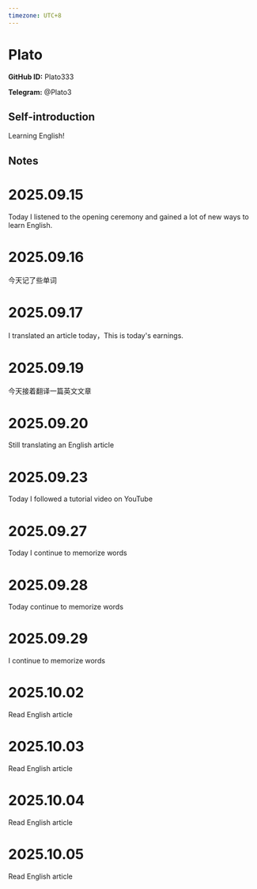 ```yaml
---
timezone: UTC+8
---
```


# Plato

**GitHub ID:** Plato333

**Telegram:** @Plato3

## Self-introduction

Learning English!

## Notes
<!-- Content_START -->
# 2025.09.15
<!-- DAILY_CHECKIN_2025-09-15_START -->
Today I listened to the opening ceremony and gained a lot of new ways to learn English.
<!-- DAILY_CHECKIN_2025-09-15_END -->


# 2025.09.16
<!-- DAILY_CHECKIN_2025-09-16_START -->
今天记了些单词
<!-- DAILY_CHECKIN_2025-09-16_END -->


# 2025.09.17
<!-- DAILY_CHECKIN_2025-09-17_START -->
I translated an article today，This is today's earnings.
<!-- DAILY_CHECKIN_2025-09-17_END -->


# 2025.09.19
<!-- DAILY_CHECKIN_2025-09-19_START -->
今天接着翻译一篇英文文章
<!-- DAILY_CHECKIN_2025-09-19_END -->


# 2025.09.20
<!-- DAILY_CHECKIN_2025-09-20_START -->
Still translating an English article
<!-- DAILY_CHECKIN_2025-09-20_END -->


# 2025.09.23
<!-- DAILY_CHECKIN_2025-09-23_START -->
Today I followed a tutorial video on YouTube
<!-- DAILY_CHECKIN_2025-09-23_END -->


# 2025.09.27
<!-- DAILY_CHECKIN_2025-09-27_START -->
Today I continue to memorize words
<!-- DAILY_CHECKIN_2025-09-27_END -->


# 2025.09.28
<!-- DAILY_CHECKIN_2025-09-28_START -->
Today continue to memorize words
<!-- DAILY_CHECKIN_2025-09-28_END -->


# 2025.09.29
<!-- DAILY_CHECKIN_2025-09-29_START -->
I continue to memorize words
<!-- DAILY_CHECKIN_2025-09-29_END -->


# 2025.10.02
<!-- DAILY_CHECKIN_2025-10-02_START -->
Read English article
<!-- DAILY_CHECKIN_2025-10-02_END -->


# 2025.10.03
<!-- DAILY_CHECKIN_2025-10-03_START -->
Read English article
<!-- DAILY_CHECKIN_2025-10-03_END -->


# 2025.10.04
<!-- DAILY_CHECKIN_2025-10-04_START -->
Read English article
<!-- DAILY_CHECKIN_2025-10-04_END -->


# 2025.10.05
<!-- DAILY_CHECKIN_2025-10-05_START -->
Read English article
<!-- DAILY_CHECKIN_2025-10-05_END -->
<!-- Content_END -->
